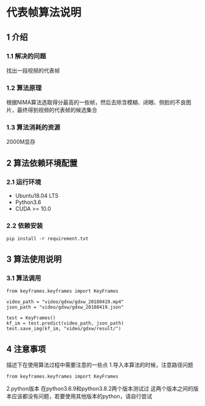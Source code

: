 # 代表帧算法说明

## 1 介绍

### 1.1 解决的问题

找出一段视频的代表帧

### 1.2 算法原理

根据NIMA算法选取得分最高的一些帧，然后去除含模糊、闭眼、侧脸的不良图片，最终得到视频的代表帧的候选集合

### 1.3 算法消耗的资源

2000M显存

## 2 算法依赖环境配置

### 2.1 运行环境

- Ubuntu18.04 LTS
- Python3.6
- CUDA >= 10.0

### 2.2 依赖安装

    pip install -r requirement.txt

 
## 3 算法使用说明

### 3.1 算法调用

    from keyframes.keyframes import KeyFrames      
                                                   
    video_path = "video/gdxw/gdxw_20180419.mp4"
    json_path = "video/gdxw/gdxw_20180419.json"
    
    test = KeyFrames()
    kf_im = test.predict(video_path, json_path)
    test.save_img(kf_im, "video/gdxw/result/")
    

## 4 注意事项
描述下在使用算法过程中需要注意的一些点
1.导入本算法的时候，注意路径问题

    from keyframes.keyframes import KeyFrames
    
2.python版本
    在python3.6.9和python3.8.2两个版本测试过
    这两个版本之间的版本应该都没有问题，若要使用其他版本的python，请自行尝试